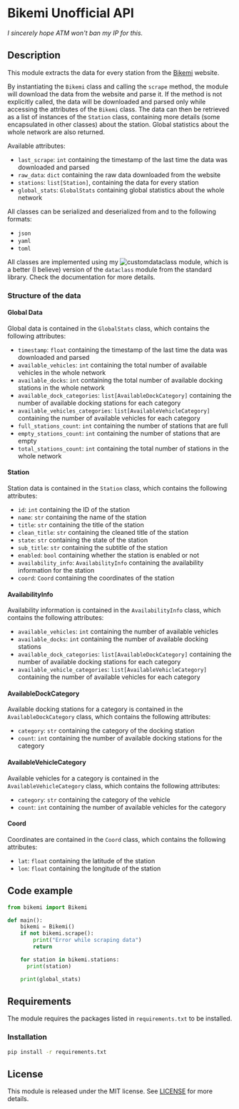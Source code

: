 # Bikemi Unofficial API

*I sincerely hope ATM won't ban my IP for this.*

## Description

This module extracts the data for every station from the [Bikemi](http://www.bikemi.com) website.

By instantiating the `Bikemi` class and calling the `scrape` method, the module will download the data from the website and parse it.
If the method is not explicitly called, the data will be downloaded and parsed only while accessing the attributes of the `Bikemi` class.
The data can then be retrieved as a list of instances of the `Station` class, containing more details (some encapsulated in other classes) about the station.
Global statistics about the whole network are also returned.

Available attributes:

- `last_scrape`: `int` containing the timestamp of the last time the data was downloaded and parsed
- `raw_data`: `dict` containing the raw data downloaded from the website
- `stations`: `list[Station]`, containing the data for every station
- `global_stats`: `GlobalStats` containing global statistics about the whole network

All classes can be serialized and deserialized from and to the following formats:

- `json`
- `yaml`
- `toml`

All classes are implemented using my ![customdataclass](https://github.com/lorossi/customdataclass) module, which is a better (I believe) version of the `dataclass` module from the standard library.
Check the documentation for more details.

### Structure of the data

#### Global Data

Global data is contained in the `GlobalStats` class, which contains the following attributes:

- `timestamp`: `float` containing the timestamp of the last time the data was downloaded and parsed
- `available_vehicles`: `int` containing the total number of available vehicles in the whole network
- `available_docks`: `int` containing the total number of available docking stations in the whole network
- `available_dock_categories`: `list[AvailableDockCategory]` containing the number of available docking stations for each category
- `available_vehicles_categories`: `list[AvailableVehicleCategory]` containing the number of available vehicles for each category
- `full_stations_count`: `int` containing the number of stations that are full
- `empty_stations_count`: `int` containing the number of stations that are empty
- `total_stations_count`: `int` containing the total number of stations in the whole network

#### Station

Station data is contained in the `Station` class, which contains the following attributes:

- `id`: `int` containing the ID of the station
- `name`: `str` containing the name of the station
- `title`: `str` containing the title of the station
- `clean_title`: `str` containing the cleaned title of the station
- `state`: `str` containing the state of the station
- `sub_title`: `str` containing the subtitle of the station
- `enabled`: `bool` containing whether the station is enabled or not
- `availability_info`: `AvailabilityInfo` containing the availability information for the station
- `coord`: `Coord` containing the coordinates of the station

#### AvailabilityInfo

Availability information is contained in the `AvailabilityInfo` class, which contains the following attributes:

- `available_vehicles`: `int` containing the number of available vehicles
- `available_docks`: `int` containing the number of available docking stations
- `available_dock_categories`: `list[AvailableDockCategory]` containing the number of available docking stations for each category
- `available_vehicle_categories`: `list[AvailableVehicleCategory]` containing the number of available vehicles for each category

#### AvailableDockCategory

Available docking stations for a category is contained in the `AvailableDockCategory` class, which contains the following attributes:

- `category`: `str` containing the category of the docking station
- `count`: `int` containing the number of available docking stations for the category

#### AvailableVehicleCategory

Available vehicles for a category is contained in the `AvailableVehicleCategory` class, which contains the following attributes:

- `category`: `str` containing the category of the vehicle
- `count`: `int` containing the number of available vehicles for the category

#### Coord

Coordinates are contained in the `Coord` class, which contains the following attributes:

- `lat`: `float` containing the latitude of the station
- `lon`: `float` containing the longitude of the station

## Code example

```python
from bikemi import Bikemi

def main():
    bikemi = Bikemi()
    if not bikemi.scrape():
        print("Error while scraping data")
        return

    for station in bikemi.stations:
      print(station)

    print(global_stats)
```

## Requirements

The module requires the packages listed in `requirements.txt` to be installed.

### Installation

```bash
pip install -r requirements.txt
```

## License

This module is released under the MIT license. See [LICENSE](LICENSE.md) for more details.
